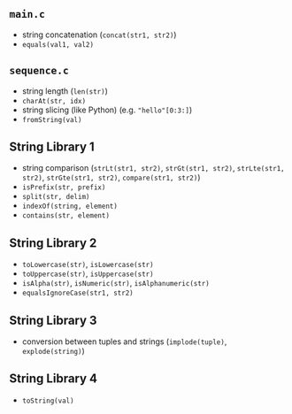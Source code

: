## `main.c`

-   string concatenation (`concat(str1, str2)`)
-   `equals(val1, val2)`

## `sequence.c`

-   string length (`len(str)`)
-   `charAt(str, idx)`
-   string slicing (like Python) (e.g. `"hello"[0:3:]`)
-   `fromString(val)`

## String Library 1

-   string comparison (`strLt(str1, str2)`, `strGt(str1, str2)`, `strLte(str1, str2)`, `strGte(str1, str2)`, `compare(str1, str2)`)
-   `isPrefix(str, prefix)`
-   `split(str, delim)`
-   `indexOf(string, element)`
-   `contains(str, element)`

## String Library 2

-   `toLowercase(str)`, `isLowercase(str)`
-   `toUppercase(str)`, `isUppercase(str)`
-   `isAlpha(str)`, `isNumeric(str)`, `isAlphanumeric(str)`
-   `equalsIgnoreCase(str1, str2)`

## String Library 3

-   conversion between tuples and strings (`implode(tuple)`, `explode(string)`)

## String Library 4

-   `toString(val)`
